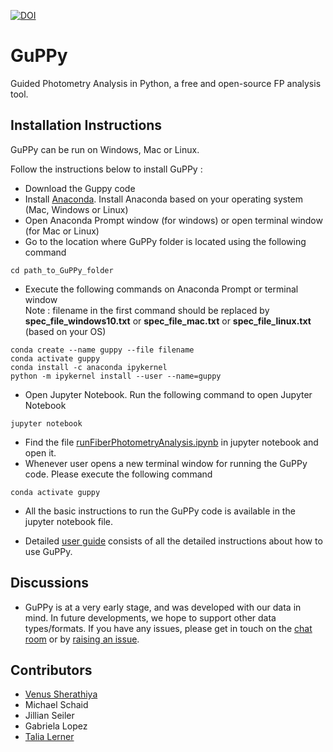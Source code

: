 [![DOI](https://zenodo.org/badge/382176345.svg)](https://zenodo.org/badge/latestdoi/382176345)
# GuPPy
 Guided Photometry Analysis in Python, a free and open-source FP analysis tool.

## Installation Instructions

GuPPy can be run on Windows, Mac or Linux.

Follow the instructions below to install GuPPy : 

- Download the Guppy code
- Install [Anaconda](https://www.anaconda.com/products/individual#macos). Install Anaconda based on your operating system (Mac, Windows or Linux)
- Open Anaconda Prompt window (for windows) or open terminal window (for Mac or Linux)
- Go to the location where GuPPy folder is located using the following command
```
cd path_to_GuPPy_folder
```
- Execute the following commands on Anaconda Prompt or terminal window <br>
Note : filename in the first command should be replaced by <b>spec_file_windows10.txt</b> or <b>spec_file_mac.txt</b> or <b>spec_file_linux.txt</b> (based on your OS)
```
conda create --name guppy --file filename
conda activate guppy
conda install -c anaconda ipykernel
python -m ipykernel install --user --name=guppy
```
- Open Jupyter Notebook. Run the following command to open Jupyter Notebook
```
jupyter notebook
```
- Find the file [runFiberPhotometryAnalysis.ipynb](https://github.com/LernerLab/GuPPy/blob/main/GuPPy/runFiberPhotometryAnalysis.ipynb) in jupyter notebook and open it.
- Whenever user opens a new terminal window for running the GuPPy code. Please execute the following command
```
conda activate guppy
```
- All the basic instructions to run the GuPPy code is available in the jupyter notebook file.

- Detailed [user guide](https://github.com/LernerLab/GuPPy/wiki) consists of all the detailed instructions about how to use GuPPy.

## Discussions

- GuPPy is at a very early stage, and was developed with our data in mind. In future developments, we hope to support other data types/formats. If you have any issues, please get in touch on the [chat room](https://gitter.im/LernerLab/GuPPy?utm_source=share-link&utm_medium=link&utm_campaign=share-link) or by [raising an issue](https://github.com/LernerLab/GuPPy/issues).

## Contributors

- [Venus Sherathiya](https://github.com/venus-sherathiya)
- Michael Schaid
- Jillian Seiler
- Gabriela Lopez
- [Talia Lerner](https://github.com/talialerner)


